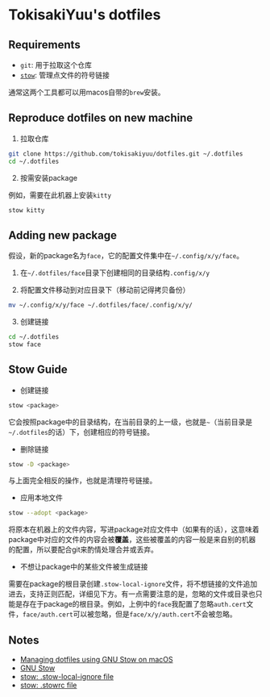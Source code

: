 # TokisakiYuu's dotfiles

## Requirements

- `git`: 用于拉取这个仓库
- [`stow`](https://www.gnu.org/software/stow/): 管理点文件的符号链接

通常这两个工具都可以用macos自带的`brew`安装。

## Reproduce dotfiles on new machine

1. 拉取仓库

```bash
git clone https://github.com/tokisakiyuu/dotfiles.git ~/.dotfiles
cd ~/.dotfiles
```

2. 按需安装package

例如，需要在此机器上安装`kitty`

```bash
stow kitty
```

## Adding new package

假设，新的package名为`face`，它的配置文件集中在`~/.config/x/y/face`。

1. 在`~/.dotfiles/face`目录下创建相同的目录结构`.config/x/y`

2. 将配置文件移动到对应目录下（移动前记得拷贝备份）

```bash
mv ~/.config/x/y/face ~/.dotfiles/face/.config/x/y/
```

3. 创建链接

```bash
cd ~/.dotfiles
stow face
```

## Stow Guide

- 创建链接

```bash
stow <package>
```

它会按照package中的目录结构，在当前目录的上一级，也就是`~`（当前目录是`~/.dotfiles`的话）下，创建相应的符号链接。

- 删除链接

```bash
stow -D <package>
```

与上面完全相反的操作，也就是清理符号链接。

- 应用本地文件

```bash
stow --adopt <package>
```

将原本在机器上的文件内容，写进package对应文件中（如果有的话），这意味着package中对应的文件的内容会被**覆盖**，这些被覆盖的内容一般是来自别的机器的配置，所以要配合git来酌情处理合并或丢弃。

- 不想让package中的某些文件被生成链接

需要在package的根目录创建`.stow-local-ignore`文件，将不想链接的文件追加进去，支持正则匹配，详细见下方。有一点需要注意的是，忽略的文件或目录也只能是存在于package的根目录。例如，上例中的`face`我配置了忽略`auth.cert`文件，`face/auth.cert`可以被忽略，但是`face/x/y/auth.cert`不会被忽略。

## Notes

- [Managing dotfiles using GNU Stow on macOS](https://dev.to/hitblast/managing-configuration-using-gnu-stow-on-macos-5ff6)
- [GNU Stow](https://www.gnu.org/software/stow/)
- [stow: .stow-local-ignore file](https://www.gnu.org/software/stow/manual/html_node/Types-And-Syntax-Of-Ignore-Lists.html)
- [stow: .stowrc file](https://www.gnu.org/software/stow/manual/html_node/Resource-Files.html)
